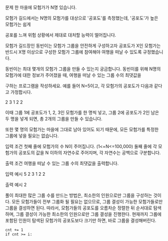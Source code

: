 문제
한 마을에 모험가가 N명 있습니다.

모험가 길드에서는 N명의 모험가를 대상으로 '공포도'를 측정했는데, '공포도'가 높은 모험가는 쉽게

공포를 느껴 위험 상황에서 제대로 대처할 능력이 떨어집니다.

모험가 길드장인 동빈이는 모험가 그룹을 안전하게 구성하고자
공포도가 X인 모험가는 반드시 X명 이상으로 구성한 모험가 그룹에 참여해야 여행을 떠날 수 있도록 규정했습니다.

동빈이는 최대 몇개의 모험가 그룹을 만들 수 있는지 궁금합니다.
동빈이를 위해 N명의 모험가에 대한 정보가 주어졌을 때, 여행을 떠날 수 있는 그룹 수의 최댓값을

구하는 프로그램을 작성하세요.
예를 들어 N=5이고, 각 모험가의 공포도가 다음과 같다고 가정합시다.

2 3 1 2 2

이때 그룹 1에 공포도가 1, 2, 3인 모험가를 한 명씩 넣고, 그룹 2에 공포도가 2인 남은 두 명을 넣게 되면, 총 2개의 그룹을 만들 수 있습니다.

또한 몇 명의 모험가는 마을에 그대로 남아 있어도 되기 때문에, 모든 모험가를 특정한 그룹에 넣을 필요는 없습니다.

입력 조건
첫째 줄에 모험가의 수 N이 주어집니다. (1<=N<=100,000)
둘째 줄에 각 모험가의 공포도의 값을 N 이하의 자연수로 주어지며, 각 자연수는 공백으로 구분합니다.

출력 조건
여행을 떠날 수 있는 그룹 수의 최댓값을 출력합니다.

입력 예시
5
2 3 1 2 2

출력 예시
2

풀이
최대한 많은 그룹 수를 만드는 방법은, 최소한의 인원으로만 그룹을 구성하는 것이다.
모든 모험가들이 전부 그룹화 될 필요는 없으므로, 그룹 결성이 가능한 모험가들로만 그룹을 결성하면 된다.
따라서, 모험가들의 공포도를 오름차순 정렬한 뒤 순서대로 탐색하며, 그룹 결성이 가능한 최소한의 인원으로만 그룹 결성을 진행한다.
현재까지 그룹에 포함된 인원이 탐색된 모험가의 공포도보다 크기만 하면, 바로 그룹을 결성해버린다.

    cnt += 1
    if cnt >= i:
